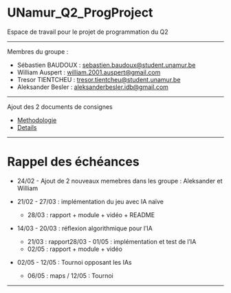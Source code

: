 # UNamur_Q2_ProgProject

Espace de travail pour le projet de programmation du Q2

---

Membres du groupe :

- Sébastien BAUDOUX : sebastien.baudoux@student.unamur.be
- William Auspert : william.2001.auspert@gmail.com
- Tresor TIENTCHEU : tresor.tientcheu@student.unamur.be
- Aleksander Besler : aleksanderbesler.idb@gmail.com

---

Ajout des 2 documents de consignes

- [Methodologie](https://github.com/Carouan/UNamur_Q2_ProgProject/blob/main/Methodologie.pdf)
- [Details](https://github.com/Carouan/UNamur_Q2_ProgProject/blob/main/Details.pdf)

---

# Rappel des échéances

* 24/02 - Ajout de 2 nouveaux memebres dans les groupe : Aleksander et William

- 21/02 - 27/03 : implémentation du jeu avec IA naïve 
  - 28/03 : rapport + module + vidéo + README

- 14/03 - 20/03 : réflexion algorithmique pour l’IA 
  - 21/03 : rapport28/03 - 01/05 : implémentation et test de l’IA 
  - 02/05 : rapport + module + vidéo

- 02/05 - 12/05 : Tournoi opposant les IAs 
  - 06/05 : maps / 12/05 : Tournoi

---
